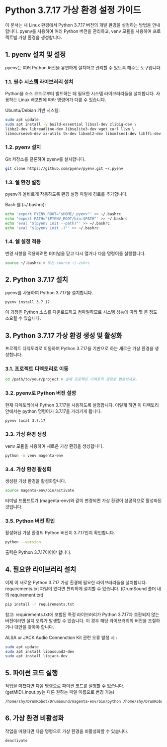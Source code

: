 # Python 3.7.17 가상 환경 설정 가이드
이 문서는 새 Linux 환경에서 Python 3.7.17 버전의 개발 환경을 설정하는 방법을 안내합니다. pyenv를 사용하여 여러 Python 버전을 관리하고, venv 모듈을 사용하여 프로젝트별 가상 환경을 생성합니다.

## 1. pyenv 설치 및 설정
pyenv는 여러 Python 버전을 유연하게 설치하고 관리할 수 있도록 해주는 도구입니다.

### 1.1. 필수 시스템 라이브러리 설치
Python을 소스 코드로부터 빌드하는 데 필요한 시스템 라이브러리들을 설치합니다. 사용하는 Linux 배포판에 따라 명령어가 다를 수 있습니다.

Ubuntu/Debian 기반 시스템:

```bash
sudo apt update
sudo apt install -y build-essential libssl-dev zlib1g-dev \
libbz2-dev libreadline-dev libsqlite3-dev wget curl llvm \
libncursesw5-dev xz-utils tk-dev libxml2-dev libxmlsec1-dev libffi-dev liblzma-dev
```

### 1.2. pyenv 설치
Git 저장소를 클론하여 pyenv를 설치합니다.

```bash
git clone https://github.com/pyenv/pyenv.git ~/.pyenv
```

### 1.3. 쉘 환경 설정
pyenv가 올바르게 작동하도록 환경 설정 파일에 경로를 추가합니다.

Bash 쉘 (~/.bashrc):

```bash
echo 'export PYENV_ROOT="$HOME/.pyenv"' >> ~/.bashrc
echo 'export PATH="$PYENV_ROOT/bin:$PATH"' >> ~/.bashrc
echo 'eval "$(pyenv init --path)"' >> ~/.bashrc
echo 'eval "$(pyenv init -)"' >> ~/.bashrc
```

### 1.4. 쉘 설정 적용
변경 사항을 적용하려면 터미널을 닫고 다시 열거나 다음 명령어를 실행합니다.

```bash
source ~/.bashrc # 또는 source ~/.zshrc
```

## 2. Python 3.7.17 설치
pyenv를 사용하여 Python 3.7.17을 설치합니다.

```bash
pyenv install 3.7.17
```

이 과정은 Python 소스를 다운로드하고 컴파일하므로 시스템 성능에 따라 몇 분 정도 소요될 수 있습니다.

## 3. Python 3.7.17 가상 환경 생성 및 활성화
프로젝트 디렉토리로 이동하여 Python 3.7.17을 기반으로 하는 새로운 가상 환경을 생성합니다.

### 3.1. 프로젝트 디렉토리로 이동

```bash
cd /path/to/your/project # 실제 프로젝트 디렉토리 경로로 변경하세요.
```

### 3.2. pyenv로 Python 버전 설정
현재 디렉토리에서 Python 3.7.17을 사용하도록 설정합니다. 이렇게 하면 이 디렉토리 안에서는 python 명령어가 3.7.17을 가리키게 됩니다.

```bash
pyenv local 3.7.17
```

### 3.3. 가상 환경 생성
venv 모듈을 사용하여 새로운 가상 환경을 생성합니다. 

```bash
python -m venv magenta-env
```

### 3.4. 가상 환경 활성화
생성된 가상 환경을 활성화합니다.

```bash
source magenta-env/bin/activate
```

터미널 프롬프트가 (magenta-env)와 같이 변경되면 가상 환경이 성공적으로 활성화된 것입니다.

### 3.5. Python 버전 확인
활성화된 가상 환경의 Python 버전이 3.7.17인지 확인합니다.

```bash
python --version
```

출력은 Python 3.7.17이어야 합니다.

## 4. 필요한 라이브러리 설치
이제 이 새로운 Python 3.7.17 가상 환경에 필요한 라이브러리들을 설치합니다. requirements.txt 파일이 있다면 편리하게 설치할 수 있습니다. (DrumSound 폴더 내의 requirement.txt)

```bash
pip install -r requirements.txt
```

참고: requirements.txt에 포함된 특정 라이브러리가 Python 3.7.17과 호환되지 않는 버전이라면 설치 오류가 발생할 수 있습니다. 이 경우 해당 라이브러리의 버전을 조절하거나 대안을 찾아야 합니다.


ALSA or JACK Audio Connenction Kit 관련 오류 발생 시 :

```bash
sudo apt update
sudo apt install libasound2-dev
sudo apt install libjack-dev
```


## 5. 파이썬 코드 실행
작업을 마쳤다면 다음 명령으로 파이썬 코드를 실행할 수 있습니다.
(getMIDI_input.py는 다른 원하는 파일 이름으로 변경 가능)

```bash
/home/shy/DrumRobot/DrumSound/magenta-env/bin/python /home/shy/DrumRobot/DrumSound/getMIDI_input.py
```


## 6. 가상 환경 비활성화
작업을 마쳤다면 다음 명령으로 가상 환경을 비활성화할 수 있습니다.

```bash
deactivate
```



